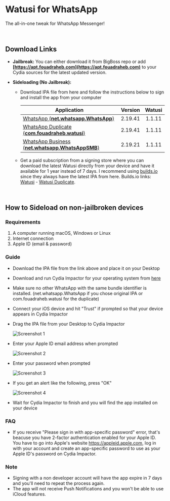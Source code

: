 # Watusi for WhatsApp

The all-in-one tweak for WhatsApp Messenger!

&nbsp;

## Download Links

* **Jailbreak:** You can either download it from BigBoss repo or add __[https://apt.fouadraheb.com](https://apt.fouadraheb.com)__ to your Cydia sources for the latest updated version.
* **Sideloading (No Jailbreak):** 

    * Download IPA file from here and follow the instructions below to sign and install the app from your computer 

        | Application        | Version   | Watusi |
        | ------------------ |:---------:|:------:|
        | [WhatsApp (__net.whatsapp.WhatsApp__)](https://mega.nz/#!RG5XFY7K!3ntq9wt6d-ZGNxWbIPWxi76tHFq8YAxXcDSiaQKS52E) | 2.19.41   | 1.1.11 |
        | [WhatsApp Duplicate (__com.fouadraheb.watusi__)](https://mega.nz/#!wKpR1SKL!G0PSB_I62WCE1AJjj5S3ZbWAUyUvlWHnTnHz4KIKLKU) | 2.19.41   | 1.1.11 |
        | [WhatsApp Business (__net.whatsapp.WhatsAppSMB__)](https://mega.nz/#!EPQXCIRL!A0RQfYhXSGhGtTR9HD6We78h8PQ6nPU5Cb07BfqQ-Ew) | 2.19.21   | 1.1.11 |
    
    * Get a paid subscription from a signing store where you can download the latest Watusi directly from your device and have it available for 1 year instead of 7 days. I recommend using [builds.io](https://builds.io/apps/WAtest/?aid=1025553) since they always have the latest IPA from here. Builds.io links: [Watusi](https://builds.io/apps/WAtest/?aid=1025553) - [Watusi Duplicate](https://builds.io/apps/duplicatewatusi/?aid=1025553).

&nbsp;

## How to Sideload on non-jailbroken devices

### Requirements

1. A computer running macOS, Windows or Linux
2. Internet connection
3. Apple ID (email & password)

### Guide

* Download the IPA file from the link above and place it on your Desktop

* Download and run Cydia Impactor for your operating system from [here](http://www.cydiaimpactor.com)

* Make sure no other WhatsApp with the same bundle identifier is installed. (net.whatsapp.WhatsApp if you chose original IPA or com.fouadraheb.watusi for the duplicate)

* Connect your iOS device and hit "Trust" if prompted so that your device appears in Cydia Impactor

* Drag the IPA file from your Desktop to Cydia Impactor

  
  ![Screenshot 1](https://raw.githubusercontent.com/FouadRaheb/Watusi-for-WhatsApp/master/images/1.png "Screenshot 1")

* Enter your Apple ID email address when prompted 



  ![Screenshot 2](https://raw.githubusercontent.com/FouadRaheb/Watusi-for-WhatsApp/master/images/2.png "Screenshot 2")

* Enter your password when prompted 



  ![Screenshot 3](https://raw.githubusercontent.com/FouadRaheb/Watusi-for-WhatsApp/master/images/3.png "Screenshot 3")

* If you get an alert like the following, press "OK"


  ![Screenshot 4](https://raw.githubusercontent.com/FouadRaheb/Watusi-for-WhatsApp/master/images/4.png "Screenshot 4")

* Wait for Cydia Impactor to finish and you will find the app installed on your device

### FAQ
* If you receive "Please sign in with app-specific password" error, that's beacuse you have 2-factor authentication enabled for your Apple ID. You have to go into Apple's website https://appleid.apple.com, log in with your account and create an app-specific password to use as your Apple ID's password on Cydia Impactor.

### Note

* Signing with a non developer account will have the app expire in 7 days and you'll need to repeat the process again.
* The app will not receive Push Notifications and you won't be able to use iCloud features.
